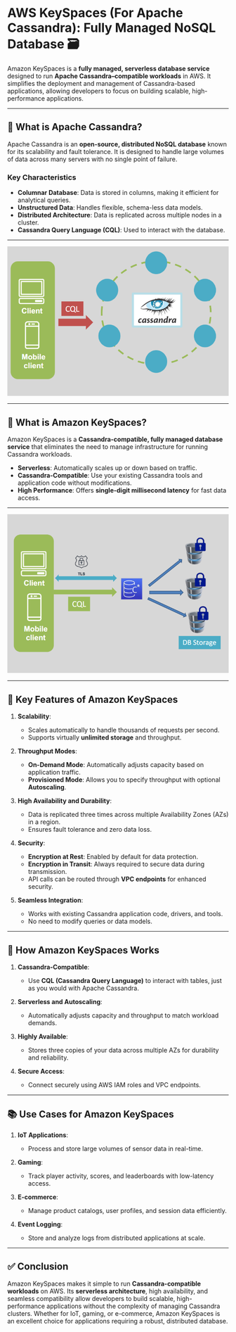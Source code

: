# AWS KeySpaces (For Apache Cassandra): Fully Managed NoSQL Database 🗃️

Amazon KeySpaces is a **fully managed, serverless database service** designed to run **Apache Cassandra–compatible workloads** in AWS. It simplifies the deployment and management of Cassandra-based applications, allowing developers to focus on building scalable, high-performance applications.

---

## 📝 **What is Apache Cassandra?**

Apache Cassandra is an **open-source, distributed NoSQL database** known for its scalability and fault tolerance. It is designed to handle large volumes of data across many servers with no single point of failure.

### Key Characteristics

- **Columnar Database**: Data is stored in columns, making it efficient for analytical queries.
- **Unstructured Data**: Handles flexible, schema-less data models.
- **Distributed Architecture**: Data is replicated across multiple nodes in a cluster.
- **Cassandra Query Language (CQL)**: Used to interact with the database.

---

<div align="center">
  <img src="images/apache-cassandra.png" alt="Apache Cassandra" />
</div>

---

## 🌟 **What is Amazon KeySpaces?**

Amazon KeySpaces is a **Cassandra-compatible, fully managed database service** that eliminates the need to manage infrastructure for running Cassandra workloads.

- **Serverless**: Automatically scales up or down based on traffic.
- **Cassandra-Compatible**: Use your existing Cassandra tools and application code without modifications.
- **High Performance**: Offers **single-digit millisecond latency** for fast data access.

---

<div align="center">
  <img src="images/aws-KeySpaces.png" alt="Amazon KeySpaces" />
</div>

---

## 🔑 **Key Features of Amazon KeySpaces**

1. **Scalability**:

   - Scales automatically to handle thousands of requests per second.
   - Supports virtually **unlimited storage** and throughput.

2. **Throughput Modes**:

   - **On-Demand Mode**: Automatically adjusts capacity based on application traffic.
   - **Provisioned Mode**: Allows you to specify throughput with optional **Autoscaling**.

3. **High Availability and Durability**:

   - Data is replicated three times across multiple Availability Zones (AZs) in a region.
   - Ensures fault tolerance and zero data loss.

4. **Security**:

   - **Encryption at Rest**: Enabled by default for data protection.
   - **Encryption in Transit**: Always required to secure data during transmission.
   - API calls can be routed through **VPC endpoints** for enhanced security.

5. **Seamless Integration**:
   - Works with existing Cassandra application code, drivers, and tools.
   - No need to modify queries or data models.

---

## 🚀 **How Amazon KeySpaces Works**

1. **Cassandra-Compatible**:

   - Use **CQL (Cassandra Query Language)** to interact with tables, just as you would with Apache Cassandra.

2. **Serverless and Autoscaling**:

   - Automatically adjusts capacity and throughput to match workload demands.

3. **Highly Available**:

   - Stores three copies of your data across multiple AZs for durability and reliability.

4. **Secure Access**:
   - Connect securely using AWS IAM roles and VPC endpoints.

---

## 📚 **Use Cases for Amazon KeySpaces**

1. **IoT Applications**:

   - Process and store large volumes of sensor data in real-time.

2. **Gaming**:

   - Track player activity, scores, and leaderboards with low-latency access.

3. **E-commerce**:

   - Manage product catalogs, user profiles, and session data efficiently.

4. **Event Logging**:
   - Store and analyze logs from distributed applications at scale.

---

## ✅ **Conclusion**

Amazon KeySpaces makes it simple to run **Cassandra-compatible workloads** on AWS. Its **serverless architecture**, high availability, and seamless compatibility allow developers to build scalable, high-performance applications without the complexity of managing Cassandra clusters. Whether for IoT, gaming, or e-commerce, Amazon KeySpaces is an excellent choice for applications requiring a robust, distributed database.
